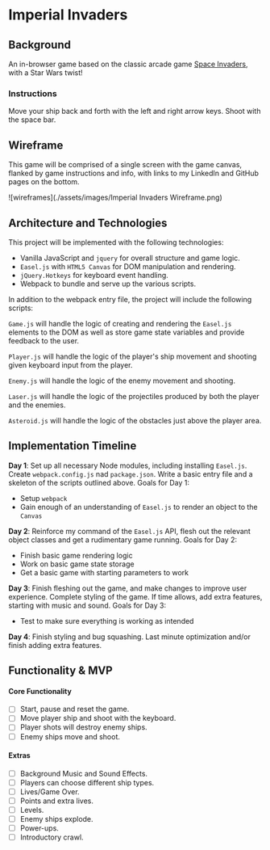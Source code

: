 # Imperial Invaders

## Background

An in-browser game based on the classic arcade game [Space Invaders](https://en.wikipedia.org/wiki/Space_Invaders), with a Star Wars twist!

### Instructions

Move your ship back and forth with the left and right arrow keys. Shoot with the space bar.

## Wireframe

This game will be comprised of a single screen with the game canvas, flanked by game instructions and info, with links to my LinkedIn and GitHub pages on the bottom.

![wireframes](./assets/images/Imperial Invaders Wireframe.png)

## Architecture and Technologies

This project will be implemented with the following technologies:

* Vanilla JavaScript and `jquery` for overall structure and game logic.
* `Easel.js` with `HTML5 Canvas` for DOM manipulation and rendering.
* `jQuery.Hotkeys` for keyboard event handling.
* Webpack to bundle and serve up the various scripts.

In addition to the webpack entry file, the project will include the following scripts:

`Game.js` will handle the logic of creating and rendering the `Easel.js` elements to the DOM as well as store game state variables and provide feedback to the user.

`Player.js` will handle the logic of the player's ship movement and shooting given keyboard input from the player.

`Enemy.js` will handle the logic of the enemy movement and shooting.

`Laser.js` will handle the logic of the projectiles produced by both the player and the enemies.

`Asteroid.js` will handle the logic of the obstacles just above the player area.

## Implementation Timeline

**Day 1**: Set up all necessary Node modules, including installing `Easel.js`. Create `webpack.config.js` nad `package.json`. Write a basic entry file and a skeleton of the scripts outlined above. Goals for Day 1:

* Setup `webpack`
* Gain enough of an understanding of `Easel.js` to render an object to the `Canvas`

**Day 2**: Reinforce my command of the `Easel.js` API, flesh out the relevant object classes and get a rudimentary game running. Goals for Day 2:

* Finish basic game rendering logic
* Work on basic game state storage
* Get a basic game with starting parameters to work

**Day 3**: Finish fleshing out the game, and make changes to improve user experience. Complete styling of the game. If time allows, add extra features, starting with music and sound. Goals for Day 3:

* Test to make sure everything is working as intended

**Day 4**: Finish styling and bug squashing. Last minute optimization and/or finish adding extra features.

## Functionality & MVP

#### Core Functionality

- [ ] Start, pause and reset the game.
- [ ] Move player ship and shoot with the keyboard.
- [ ] Player shots will destroy enemy ships.
- [ ] Enemy ships move and shoot.

#### Extras

- [ ] Background Music and Sound Effects.
- [ ] Players can choose different ship types.
- [ ] Lives/Game Over.
- [ ] Points and extra lives.
- [ ] Levels.
- [ ] Enemy ships explode.
- [ ] Power-ups.
- [ ] Introductory crawl.
